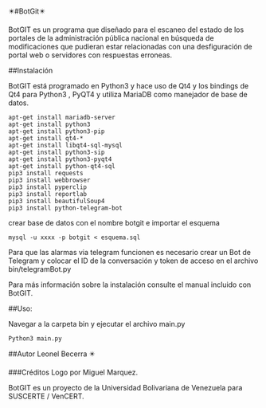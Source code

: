 :eight_pointed_black_star:#BotGit:eight_pointed_black_star: 

BotGIT es un programa que diseñado para el escaneo del estado de los portales de la administración pública nacional en búsqueda de modificaciones que pudieran estar relacionadas con una desfiguración de portal web o servidores con respuestas erroneas.

##Instalación

BotGIT está programado en Python3 y hace uso de Qt4 y los bindings de Qt4 para Python3 , PyQT4 y utiliza MariaDB como manejador de base de datos.
```
apt-get install mariadb-server
apt-get install python3
apt-get install python3-pip
apt-get install qt4-*
apt-get install libqt4-sql-mysql
apt-get install python3-sip
apt-get install python3-pyqt4
apt-get install python-qt4-sql
pip3 install requests
pip3 install webbrowser
pip3 install pyperclip
pip3 install reportlab
pip3 install beautifulSoup4
pip3 install python-telegram-bot
```
crear base de datos con el nombre botgit e importar el esquema
```
mysql -u xxxx -p botgit < esquema.sql
```
Para que las alarmas via telegram funcionen es necesario crear un Bot de Telegram y colocar el ID de la conversación y token de acceso en el archivo bin/telegramBot.py

Para más información sobre la instalación consulte el manual incluido con BotGIT.

##Uso:

Navegar a la carpeta bin y ejecutar el archivo main.py
```
Python3 main.py
```
##Autor
Leonel Becerra :eight_pointed_black_star:

###Créditos
Logo por Miguel Marquez.

BotGIT es un proyecto de la Universidad Bolivariana de Venezuela para SUSCERTE / VenCERT.
